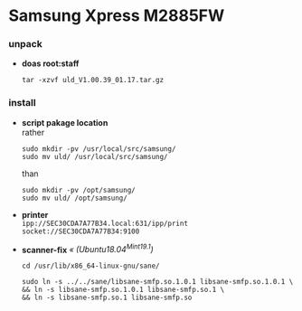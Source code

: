 # Samsung Xpress M2885FW
### unpack

+ **doas root:staff**
  
  ```
  tar -xzvf uld_V1.00.39_01.17.tar.gz
  ```


### install

+ **script pakage location**  
  rather
  
  ```
  sudo mkdir -pv /usr/local/src/samsung/  
  sudo mv uld/ /usr/local/src/samsung/
  ```
  
  than
  
  ```  
  sudo mkdir -pv /opt/samsung/  
  sudo mv uld/ /opt/samsung/
  ```


+ **printer**  
  `ipp://SEC30CDA7A77B34.local:631/ipp/print`  
  `socket://SEC30CDA7A77B34:9100`


+ **scanner-fix** _« \(Ubuntu18.04<sup>Mint19.1</sup>\)_
  
  ```
  cd /usr/lib/x86_64-linux-gnu/sane/
  ```
  ```
  sudo ln -s ../../sane/libsane-smfp.so.1.0.1 libsane-smfp.so.1.0.1 \  
  && ln -s libsane-smfp.so.1.0.1 libsane-smfp.so.1 \  
  && ln -s libsane-smfp.so.1 libsane-smfp.so
  ```